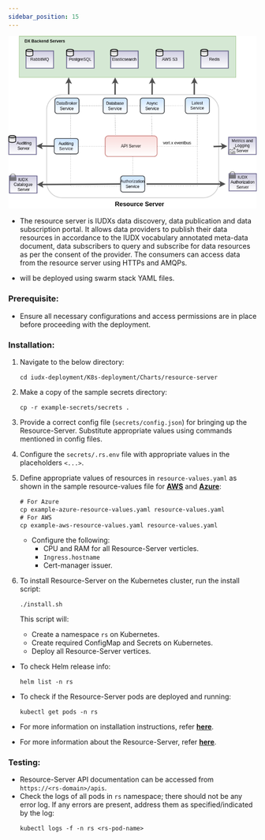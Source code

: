 ```yaml
---
sidebar_position: 15
---
```

<div class="img_background">
<div style={{textAlign: 'center'}}>

![Architecture](../../../../resources/auth/rs-architecture.png)<br/>

</div></div>

+ The resource server is IUDXs data discovery, data publication and data subscription portal. It allows data providers to publish their data resources in accordance to the IUDX vocabulary annotated meta-data document, data subscribers to query and subscribe for data resources as per the consent of the provider. The consumers can access data from the resource server using HTTPs and AMQPs.

+ will be deployed using swarm stack YAML files.

### Prerequisite:

- Ensure all necessary configurations and access permissions are in place before proceeding with the deployment.

### Installation:

1. Navigate to the below directory:
    ```
    cd iudx-deployment/K8s-deployment/Charts/resource-server
    ```

2. Make a copy of the sample secrets directory:
    ```
    cp -r example-secrets/secrets .
    ```

3. Provide a correct config file (`secrets/config.json`) for bringing up the Resource-Server. Substitute appropriate values using commands mentioned in config files.

4. Configure the `secrets/.rs.env` file with appropriate values in the placeholders `<...>`.

5. Define appropriate values of resources in `resource-values.yaml` as shown in the sample resource-values file for **[AWS](https://github.com/datakaveri/iudx-deployment/blob/5.0.0/K8s-deployment/Charts/resource-server/example-aws-resource-values.yaml)** and **[Azure](https://github.com/datakaveri/iudx-deployment/blob/5.0.0/K8s-deployment/Charts/resource-server/example-azure-resource-values.yaml)**:

    ```
    # For Azure
    cp example-azure-resource-values.yaml resource-values.yaml
    # For AWS
    cp example-aws-resource-values.yaml resource-values.yaml
    ```

    - Configure the following:
      - CPU and RAM for all Resource-Server verticles.
      - `Ingress.hostname`
      - Cert-manager issuer.

6. To install Resource-Server on the Kubernetes cluster, run the install script:
    ```
    ./install.sh
    ```

    This script will:
    - Create a namespace `rs` on Kubernetes.
    - Create required ConfigMap and Secrets on Kubernetes.
    - Deploy all Resource-Server vertices.

- To check Helm release info:
    ```
    helm list -n rs
    ```

- To check if the Resource-Server pods are deployed and running:
    ```
    kubectl get pods -n rs
    ```

- For more information on installation instructions, refer **[here](https://github.com/datakaveri/iudx-deployment/tree/4.5.0/K8s-deployment/Charts/resource-server#introduction)**.
- For more information about the Resource-Server, refer **[here](link-to-resource-server-information)**.

### Testing:

- Resource-Server API documentation can be accessed from `https://<rs-domain>/apis`.
- Check the logs of all pods in `rs` namespace; there should not be any error log. If any errors are present, address them as specified/indicated by the log:
    ```
    kubectl logs -f -n rs <rs-pod-name>
    ```
